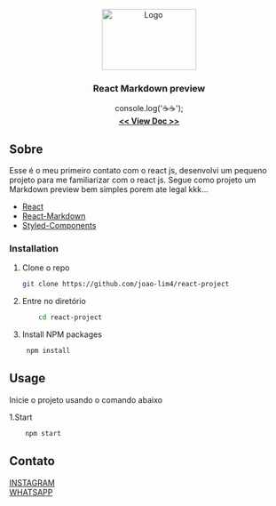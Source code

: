 <p align="center">
  <a href="https://github.com/joao-lim4">
    <img src="https://upload.wikimedia.org/wikipedia/commons/thumb/a/a7/React-icon.svg/1280px-React-icon.svg.png" alt="Logo" width="170" height="110">
  </a>

  <h3 align="center">React Markdown preview</h3>

  <p align="center">
    console.log('☕☕');
    <br />
    <a href="https://github.com/joao-lim4/react-project"><strong> << View Doc >></strong></a>
  </p>
</p>


## Sobre
Esse é o meu primeiro contato com o react js, desenvolvi um pequeno projeto para me familiarizar com o react js. Segue como projeto um Markdown preview bem simples porem ate legal kkk...


* [React](https://pt-br.reactjs.org/docs/getting-started.html)
* [React-Markdown](https://github.com/remarkjs/react-markdown)
* [Styled-Components](https://styled-components.com/)




### Installation

1. Clone o repo
   ```sh
   git clone https://github.com/joao-lim4/react-project
   ```
2. Entre no diretório
    ```sh
        cd react-project
    ```
3. Install NPM packages
   ```sh
    npm install 
   ```


## Usage

Inicie o projeto usando o comando abaixo

1.Start
```sh
    npm start
```


## Contato
[INSTAGRAM](https://www.instagram.com/joao_lim4/)
<br/>
[WHATSAPP](https://api.whatsapp.com/send/?phone=%2B5531989013076&text=Ola%20vim%20pelo%20app%20de%20m%C3%BAsica&app_absent=0&lang=pt_br)

